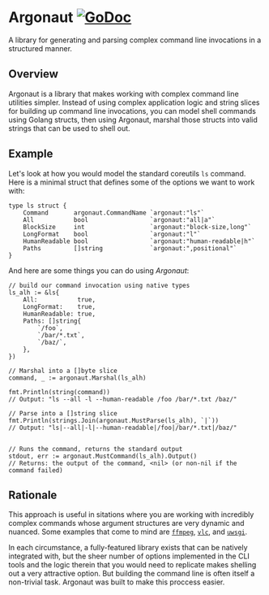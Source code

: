 # Argonaut [![GoDoc](https://godoc.org/github.com/ghetzel/argonaut?status.svg)](https://godoc.org/github.com/ghetzel/argonaut)
A library for generating and parsing complex command line invocations in a structured manner.

## Overview

Argonaut is a library that makes working with complex command line utilities simpler.  Instead of using complex application logic and string slices for building up command line invocations, you can model shell commands using Golang structs, then using Argonaut, marshal those structs into valid strings that can be used to shell out.

## Example

Let's look at how you would model the standard coreutils `ls` command.  Here is a minimal struct that defines some of the options we want to work with:

```golang
type ls struct {
    Command       argonaut.CommandName `argonaut:"ls"`
    All           bool                 `argonaut:"all|a"`
    BlockSize     int                  `argonaut:"block-size,long"`
    LongFormat    bool                 `argonaut:"l"`
    HumanReadable bool                 `argonaut:"human-readable|h"`
    Paths         []string             `argonaut:",positional"`
}
```

And here are some things you can do using _Argonaut_:

```golang
// build our command invocation using native types
ls_alh := &ls{
    All:           true,
    LongFormat:    true,
    HumanReadable: true,
    Paths: []string{
        `/foo`,
        `/bar/*.txt`,
        `/baz/`,
    },
})

// Marshal into a []byte slice
command, _ := argonaut.Marshal(ls_alh)

fmt.Println(string(command))
// Output: "ls --all -l --human-readable /foo /bar/*.txt /baz/"

// Parse into a []string slice
fmt.Println(strings.Join(argonaut.MustParse(ls_alh), `|`))
// Output: "ls|--all|-l|--human-readable|/foo|/bar/*.txt|/baz/"


// Runs the command, returns the standard output
stdout, err := argonaut.MustCommand(ls_alh).Output()
// Returns: the output of the command, <nil> (or non-nil if the command failed)
```

## Rationale

This approach is useful in sitations where you are working with incredibly complex commands whose argument structures are very dynamic and nuanced.  Some examples that come to mind are [`ffmpeg`](https://ffmpeg.org/ffmpeg.html), [`vlc`](https://wiki.videolan.org/VLC-1-1-x_command-line_help/), and [`uwsgi`](https://uwsgi-docs.readthedocs.io/en/latest/).

In each circumstance, a fully-featured library exists that can be natively integrated with, but the sheer number of options implemented in the CLI tools and the logic therein that you would need to replicate makes shelling out a very attractive option.  But building the command line is often itself a non-trivial task.  Argonaut was built to make this proccess easier.
